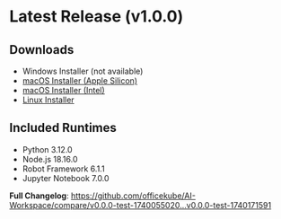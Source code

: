 # Latest Release (v1.0.0)

## Downloads
- Windows Installer (not available)
- [macOS Installer (Apple Silicon)](https://github.com/officekube/AI-Workspace/releases/download/v0.0.0-test-1740171591/OfficeKube.AI.Workspace-1.0.0-arm64.dmg)
- [macOS Installer (Intel)](https://github.com/officekube/AI-Workspace/releases/download/v0.0.0-test-1740171591/OfficeKube.AI.Workspace-1.0.0-x64.dmg)
- [Linux Installer](https://github.com/officekube/AI-Workspace/releases/download/v0.0.0-test-1740171591/OfficeKube.AI.Workspace-1.0.0-x86_64.AppImage)

## Included Runtimes
- Python 3.12.0
- Node.js 18.16.0
- Robot Framework 6.1.1
- Jupyter Notebook 7.0.0

**Full Changelog**: https://github.com/officekube/AI-Workspace/compare/v0.0.0-test-1740055020...v0.0.0-test-1740171591